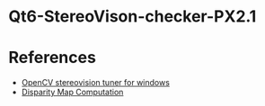 # Qt6-StereoVison-checker-PX2.1


# References
- [OpenCV stereovision tuner for windows](https://github.com/Ildaron/OpenCV-stereovision-tuner-for-windows/tree/master)
- [Disparity Map Computation](https://pramod-atre.medium.com/disparity-map-computation-in-python-and-c-c8113c63d701)
